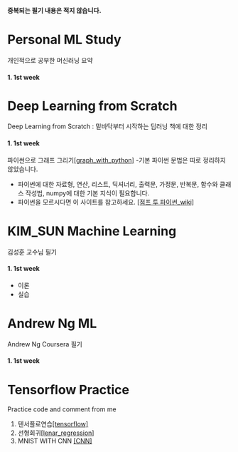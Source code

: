 **중복되는 필기 내용은 적지 않습니다.**

# Personal ML Study
개인적으로 공부한 머신러닝 요약

#### 1. 1st week




# Deep Learning from Scratch
Deep Learning from Scratch : 밑바닥부터 시작하는 딥러닝 책에 대한 정리

#### 1. 1st week
파이썬으로 그래프 그리기[[graph_with_python]](https://nbviewer.jupyter.org/gist/gihyunkim/4837a7e7875e9314c520ad3182a06670)
  -기본 파이썬 문법은 따로 정리하지 않았습니다.
  - 파이썬에 대한 자료형, 연산, 리스트, 딕셔너리, 출력문, 가정문, 반복문, 함수와 클래스 작성법, numpy에 대한 기본 지식이 필요합니다.
  - 파이썬을 모르시다면 이 사이트를 참고하세요. [[점프 투 파이썬_wiki]](https://wikidocs.net/book/1)



# KIM_SUN Machine Learning
김성훈 교수님 필기

#### 1. 1st week
 - 이론
 - 실습
 
 
 
# Andrew Ng ML
Andrew Ng Coursera 필기

#### 1. 1st week



# Tensorflow Practice
Practice code and comment from me
1. 텐서플로연습[[tensorflow]](https://nbviewer.jupyter.org/gist/gihyunkim/29178624f17b85f5559535d34da2c02d)
2. 선형회귀[[lenar_regression]](https://nbviewer.jupyter.org/gist/gihyunkim/9e4e92b4b5e5d93aa029bf8ce01bb1c1/lin_regression.ipynb)
2. MNIST WITH CNN [[CNN]](https://nbviewer.jupyter.org/gist/gihyunkim/48f6c34de43a5140e5a52dcb7e652071)
